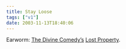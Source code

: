 ```yaml
---
title: Stay Loose
tags: ["v1"]
date: 2003-11-13T18:40:06
---
```


Earworm: [The Divine Comedy&#8217;s][1] [Lost Property][2].

[1]: http://www.thedivinecomedy.com/ "official The Divine Comedy website"
[2]: http://www.lyricsdir.com/d/the-divine-comedy/lost-property.php "Lyrics Directory: The Divine Comedy Lost Property lyrics"
